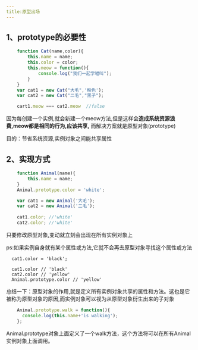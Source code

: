 ```yaml
---
title:原型出场
---
```


## 1、prototype的必要性

```javascript
    function Cat(name,color){
        this.name = name;
        this.color = color;
        this.meow = function(){
            console.log("我们一起学喵叫");
        }
    }
    var cat1 = new Cat("大毛",'粉色');
    var cat2 = new Cat("二毛","黑子");

    cart1.meow === cat2.meow  //false
```

因为每创建一个实例,就会新建一个meow方法,但是这样会**造成系统资源浪费,meow都是相同的行为,应该共享,**
而解决方案就是原型对象(prototype)

目的：节省系统资源,实例对象之间能共享属性

## 2、实现方式
```javascript
    function Animal(name){
        this.name = name;
    }
    Animal.prototype.color = 'white';

    var cat1 = new Animal('大毛');
    var cat2 = new Animal('二毛');
    
    cat1.color; //'white'
    cat2.color; //'white'
```
只要修改原型对象,变动就立刻会出现在所有实例对象上

ps:如果实例自身就有某个属性或方法,它就不会再去原型对象寻找这个属性或方法

```
  cat1.color = 'black';
  
  cat1.color // 'black'
  cat2.color // 'yellow'
  Animal.prototype.color // 'yellow'

```
总结一下：原型对象的作用,就是定义所有实例对象共享的属性和方法。这也是它被称为原型对象的原因,而实例对象可以视为从原型对象衍生出来的子对象
```javascript
    Animal.prototype.walk = function(){
      console.log(this.name+'is walking');  
    };
```
Animal.prototype对象上面定义了一个walk方法，这个方法将可以在所有Animal实例对象上面调用。

